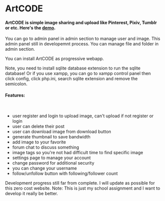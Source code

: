
<h1>ArtCODE</h1>

<h4>ArtCODE is simple image sharing and upload like Pinterest, Pixiv, Tumblr or etc. Here's the <a href="https://test-artcode.artworldjp.repl.co/" target="_blank">demo</a>.</h4>

You can go to admin panel in admin section to manage user and image. This admin panel still in developemnt process. You can manage file and folder in admin section.

You can install ArtCODE as progressive webapp.

Note, you need to install sqlite database extension to run the sqlite database! Or if you use xampp, you can go to xampp control panel then click config, click php.ini, search sqlite extension and remove the semicolon.

<h4>Features:</h4>
<br>
<ul>
<li>user register and login to upload image, can't upload if not register or login</li>
<li>user can delete their post</li>
<li>user can download image from download button</li>
<li>generate thumbnail to save bandwidth</li>
<li>add image to your favorite</li>
<li>forum chat to discuss something</li>
<li>image tags so you're not had difficult time to find specific image</li>
<li>settings page to manage your account</li>
<li>change password for additional security</li>
<li>you can change your username</li>
<li>follow/unfollow button with following/follower count</li>
</ul>

Development progress still far from complete. I will update as possible for this zero cost website.
Note: This is just my school assignment and I want to develop it really be better.
